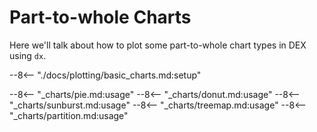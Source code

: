 # Part-to-whole Charts

Here we'll talk about how to plot some part-to-whole chart types in DEX using `dx`.

--8<-- "./docs/plotting/basic_charts.md:setup"

--8<-- "_charts/pie.md:usage"
--8<-- "_charts/donut.md:usage"
--8<-- "_charts/sunburst.md:usage"
--8<-- "_charts/treemap.md:usage"
--8<-- "_charts/partition.md:usage"
